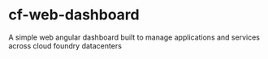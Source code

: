 # cf-web-dashboard
A simple web angular dashboard built to manage applications and services across cloud foundry datacenters
